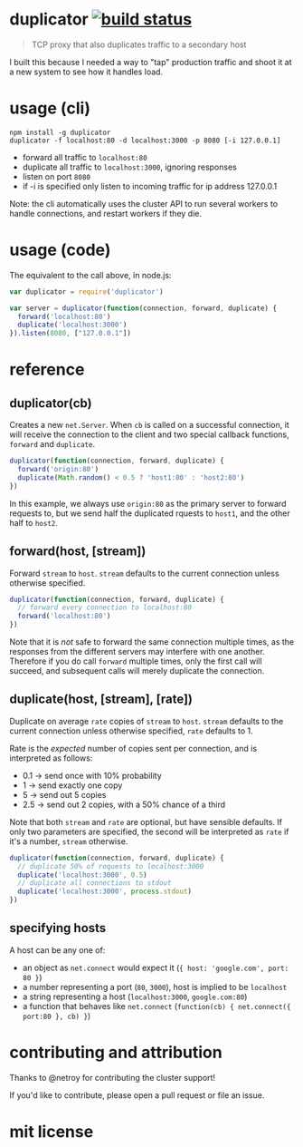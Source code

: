 # duplicator [![build status](https://secure.travis-ci.org/agnoster/duplicator.png?branch=master)](http://travis-ci.org/agnoster/duplicator)

> TCP proxy that also duplicates traffic to a secondary host

I built this because I needed a way to "tap" production traffic and shoot it at a new system to see how it handles load.

# usage (cli)

```
npm install -g duplicator
duplicator -f localhost:80 -d localhost:3000 -p 8080 [-i 127.0.0.1]
```

* forward all traffic to `localhost:80`
* duplicate all traffic to `localhost:3000`, ignoring responses
* listen on port `8080`
* if -i is specified only listen to incoming traffic for ip address 127.0.0.1

Note: the cli automatically uses the cluster API to run several workers to handle connections, and restart workers if they die.

# usage (code)

The equivalent to the call above, in node.js:

```js
var duplicator = require('duplicator')

var server = duplicator(function(connection, forward, duplicate) {
  forward('localhost:80')
  duplicate('localhost:3000')
}).listen(8080, ["127.0.0.1"])
```

# reference

## duplicator(cb)

Creates a new `net.Server`. When `cb` is called on a successful connection, it will receive the connection to the client and two special callback functions, `forward` and `duplicate`.

```js
duplicator(function(connection, forward, duplicate) {
  forward('origin:80')
  duplicate(Math.random() < 0.5 ? 'host1:80' : 'host2:80')
})
```

In this example, we always use `origin:80` as the primary server to forward requests to, but we send half the duplicated rquests to `host1`, and the other half to `host2`.

## forward(host, [stream])

Forward `stream` to `host`. `stream` defaults to the current connection unless otherwise specified.

```js
duplicator(function(connection, forward, duplicate) {
  // forward every connection to localhost:80
  forward('localhost:80')
})
```

Note that it is *not* safe to forward the same connection multiple times, as the responses from the different servers may interfere with one another. Therefore if you do call `forward` multiple times, only the first call will succeed, and subsequent calls will merely duplicate the connection.

## duplicate(host, [stream], [rate])

Duplicate on average `rate` copies of `stream` to `host`. `stream` defaults to the current connection unless otherwise specified, `rate` defaults to 1.

Rate is the *expected* number of copies sent per connection, and is interpreted as follows:
  * 0.1 -> send once with 10% probability
  * 1 -> send exactly one copy
  * 5 -> send out 5 copies
  * 2.5 -> send out 2 copies, with a 50% chance of a third

Note that both `stream` and `rate` are optional, but have sensible defaults. If only two parameters are specified, the second will be interpreted as `rate` if it's a number, `stream` otherwise.

```js
duplicator(function(connection, forward, duplicate) {
  // duplicate 50% of requests to localhost:3000
  duplicate('localhost:3000', 0.5)
  // duplicate all connections to stdout
  duplicate('localhost:3000', process.stdout)
})
```

## specifying hosts

A host can be any one of:

* an object as `net.connect` would expect it (`{ host: 'google.com', port: 80 }`)
* a number representing a port (`80`, `3000`), host is implied to be `localhost`
* a string representing a host (`localhost:3000`, `google.com:80`)
* a function that behaves like `net.connect` (`function(cb) { net.connect({ port:80 }, cb) }`)

# contributing and attribution

Thanks to @netroy for contributing the cluster support!

If you'd like to contribute, please open a pull request or file an issue.

# mit license

